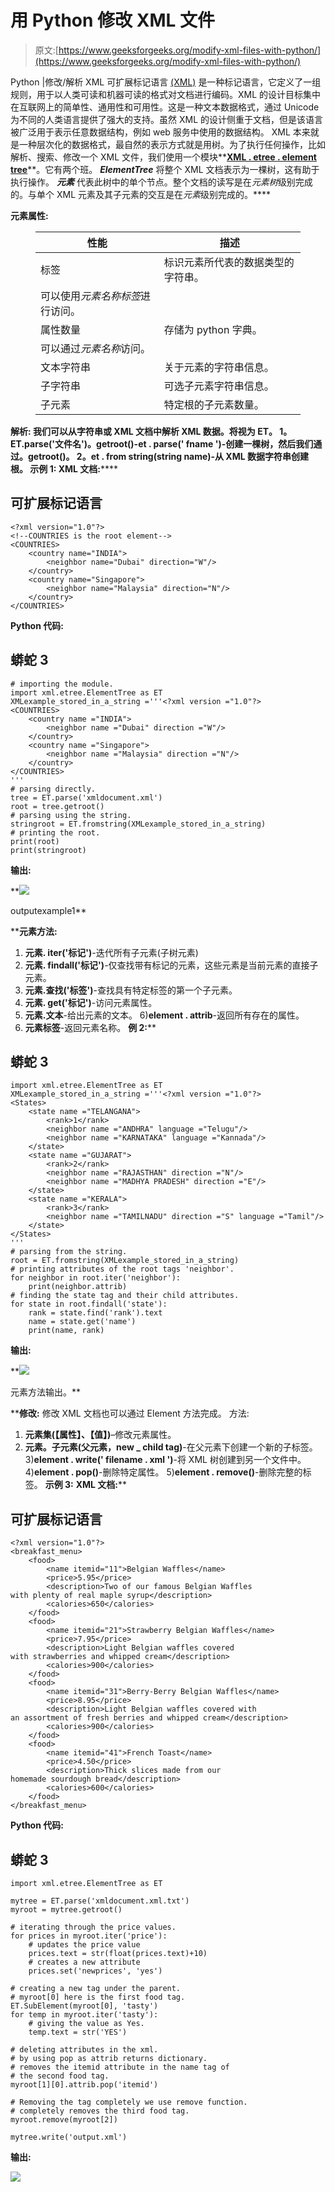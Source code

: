 # 用 Python 修改 XML 文件

> 原文:[https://www.geeksforgeeks.org/modify-xml-files-with-python/](https://www.geeksforgeeks.org/modify-xml-files-with-python/)

Python |修改/解析 XML
可扩展标记语言 [(XML)](https://www.geeksforgeeks.org/xml-basics/) 是一种标记语言，它定义了一组规则，用于以人类可读和机器可读的格式对文档进行编码。XML 的设计目标集中在互联网上的简单性、通用性和可用性。这是一种文本数据格式，通过 Unicode 为不同的人类语言提供了强大的支持。虽然 XML 的设计侧重于文档，但是该语言被广泛用于表示任意数据结构，例如 web 服务中使用的数据结构。
XML 本来就是一种层次化的数据格式，最自然的表示方式就是用树。为了执行任何操作，比如解析、搜索、修改一个 XML 文件，我们使用一个模块**[**XML . etree . element tree**](https://docs.python.org/2/library/xml.etree.elementtree.html#functions)**。它有两个班。 ***ElementTree*** 将整个 XML 文档表示为一棵树，这有助于执行操作。 ***元素*** 代表此树中的单个节点。整个文档的读写是在*元素树*级别完成的。与单个 XML 元素及其子元素的交互是在*元素*级别完成的。**** 

******元素属性:******

<figure class="table">

| 性能 | 描述 |
| --- | --- |
| 标签 | 标识元素所代表的数据类型的字符串。
可以使用*元素名称标签*进行访问。 |
| 属性数量 | 存储为 python 字典。
可以通过*元素名称*访问。 |
| 文本字符串 | 关于元素的字符串信息。 |
| 子字符串 | 可选子元素字符串信息。 |
| 子元素 | 特定根的子元素数量。 |

</figure>

******解析:**
我们可以从字符串或 XML 文档中解析 XML 数据。将**视为 ET。
1。 **ET.parse('文件名')。getroot()**-et . parse(' fname ')-创建一棵树，然后我们通过。getroot()。
2。**et . from string(string name)**-从 XML 数据字符串创建根。
**示例 1:**
**XML 文档:******** 

## **可扩展标记语言**

```
<?xml version="1.0"?>
<!--COUNTRIES is the root element-->
<COUNTRIES>
    <country name="INDIA">
        <neighbor name="Dubai" direction="W"/>
    </country>
    <country name="Singapore">
        <neighbor name="Malaysia" direction="N"/>
    </country>
</COUNTRIES>
```

****Python 代码:**** 

## **蟒蛇 3**

```
# importing the module.
import xml.etree.ElementTree as ET
XMLexample_stored_in_a_string ='''<?xml version ="1.0"?>
<COUNTRIES>
    <country name ="INDIA">
        <neighbor name ="Dubai" direction ="W"/>
    </country>
    <country name ="Singapore">
        <neighbor name ="Malaysia" direction ="N"/>
    </country>
</COUNTRIES>
'''
# parsing directly.
tree = ET.parse('xmldocument.xml')
root = tree.getroot()
# parsing using the string.
stringroot = ET.fromstring(XMLexample_stored_in_a_string)
# printing the root.
print(root)
print(stringroot)
```

****输出:****

**![](img/423dc0abd308548b2ec0848036a74f7e.png)

outputexample1** 

****元素方法:**
1) **元素. iter('标记')**-迭代所有子元素(子树元素)
2) **元素. findall('标记')**-仅查找带有标记的元素，这些元素是当前元素的直接子元素。
3) **元素.查找('标签')**-查找具有特定标签的第一个子元素。
4) **元素. get('标记')**-访问元素属性。
5) **元素.文本**-给出元素的文本。
6)**element . attrib**-返回所有存在的属性。
7) **元素标签**-返回元素名称。
**例 2:**** 

## **蟒蛇 3**

```
import xml.etree.ElementTree as ET
XMLexample_stored_in_a_string ='''<?xml version ="1.0"?>
<States>
    <state name ="TELANGANA">
        <rank>1</rank>
        <neighbor name ="ANDHRA" language ="Telugu"/>
        <neighbor name ="KARNATAKA" language ="Kannada"/>
    </state>
    <state name ="GUJARAT">
        <rank>2</rank>
        <neighbor name ="RAJASTHAN" direction ="N"/>
        <neighbor name ="MADHYA PRADESH" direction ="E"/>
    </state>
    <state name ="KERALA">
        <rank>3</rank>
        <neighbor name ="TAMILNADU" direction ="S" language ="Tamil"/>
    </state>
</States>
'''
# parsing from the string.
root = ET.fromstring(XMLexample_stored_in_a_string)
# printing attributes of the root tags 'neighbor'.
for neighbor in root.iter('neighbor'):
    print(neighbor.attrib)
# finding the state tag and their child attributes.
for state in root.findall('state'):
    rank = state.find('rank').text
    name = state.get('name')
    print(name, rank)
```

****输出:****

**![](img/bee795d3cb4f7bf0ab8de097b4136faf.png)

元素方法输出。** 

****修改:**
修改 XML 文档也可以通过 Element 方法完成。
方法:
1) **元素集(【属性】、【值】)**–修改元素属性。
2) **元素。子元素(父元素，new _ child tag)**-在父元素下创建一个新的子标签。
3)**element . write(' filename . xml ')**-将 XML 树创建到另一个文件中。
4)**element . pop()**-删除特定属性。
5)**element . remove()**-删除完整的标签。
**示例 3:**
**XML 文档:**** 

## **可扩展标记语言**

```
<?xml version="1.0"?>
<breakfast_menu>
    <food>
        <name itemid="11">Belgian Waffles</name>
        <price>5.95</price>
        <description>Two of our famous Belgian Waffles
with plenty of real maple syrup</description>
        <calories>650</calories>
    </food>
    <food>
        <name itemid="21">Strawberry Belgian Waffles</name>
        <price>7.95</price>
        <description>Light Belgian waffles covered
with strawberries and whipped cream</description>
        <calories>900</calories>
    </food>
    <food>
        <name itemid="31">Berry-Berry Belgian Waffles</name>
        <price>8.95</price>
        <description>Light Belgian waffles covered with
an assortment of fresh berries and whipped cream</description>
        <calories>900</calories>
    </food>
    <food>
        <name itemid="41">French Toast</name>
        <price>4.50</price>
        <description>Thick slices made from our
homemade sourdough bread</description>
        <calories>600</calories>
    </food>
</breakfast_menu>
```

****Python 代码:**** 

## **蟒蛇 3**

```
import xml.etree.ElementTree as ET

mytree = ET.parse('xmldocument.xml.txt')
myroot = mytree.getroot()

# iterating through the price values.
for prices in myroot.iter('price'):
    # updates the price value
    prices.text = str(float(prices.text)+10)
    # creates a new attribute
    prices.set('newprices', 'yes')

# creating a new tag under the parent.
# myroot[0] here is the first food tag.
ET.SubElement(myroot[0], 'tasty')
for temp in myroot.iter('tasty'):
    # giving the value as Yes.
    temp.text = str('YES')

# deleting attributes in the xml.
# by using pop as attrib returns dictionary.
# removes the itemid attribute in the name tag of
# the second food tag.
myroot[1][0].attrib.pop('itemid')

# Removing the tag completely we use remove function.
# completely removes the third food tag.
myroot.remove(myroot[2])

mytree.write('output.xml')
```

****输出:**** 

**![](img/59108b6feb84ec1f290479e2c523ac1e.png)**